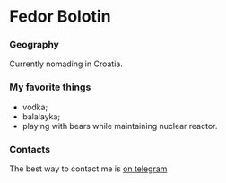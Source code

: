 # Fedor Bolotin

### Geography

Currently nomading in Croatia.

### My favorite things

- vodka;
- balalayka;
- playing with bears while maintaining nuclear reactor.

### Contacts

The best way to contact me is [on telegram](https://t.me/bolotinfa)

